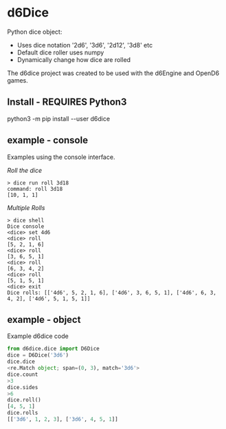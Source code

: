 # d6Dice

Python dice object: 
  - Uses dice notation '2d6', '3d6', '2d12', '3d8' etc
  - Default dice roller uses numpy
  - Dynamically change how dice are rolled

The d6dice project was created to be used with the d6Engine and OpenD6 games. 

## Install - REQUIRES Python3

python3 -m pip install --user d6dice

## example - console

Examples using the console interface.

_Roll the dice_

```pythonstub
> dice run roll 3d18
command: roll 3d18
[10, 1, 1]
```

_Multiple Rolls_

```pythonstub
> dice shell
Dice console
<dice> set 4d6
<dice> roll
[5, 2, 1, 6]
<dice> roll
[3, 6, 5, 1]
<dice> roll
[6, 3, 4, 2]
<dice> roll
[5, 1, 5, 1]
<dice> exit
Dice rolls: [['4d6', 5, 2, 1, 6], ['4d6', 3, 6, 5, 1], ['4d6', 6, 3, 4, 2], ['4d6', 5, 1, 5, 1]]
```

## example - object

Example d6dice code

```python
from d6dice.dice import D6Dice
dice = D6Dice('3d6')
dice.dice
<re.Match object; span=(0, 3), match='3d6'>
dice.count
>3
dice.sides
>6
dice.roll()
[4, 5, 1]
dice.rolls
[['3d6', 1, 2, 3], ['3d6', 4, 5, 1]]
```


